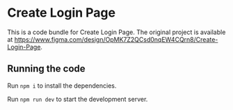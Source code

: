 
  # Create Login Page

  This is a code bundle for Create Login Page. The original project is available at https://www.figma.com/design/OpMK7Z2QCsd0nqEW4CQrn8/Create-Login-Page.

  ## Running the code

  Run `npm i` to install the dependencies.

  Run `npm run dev` to start the development server.
  